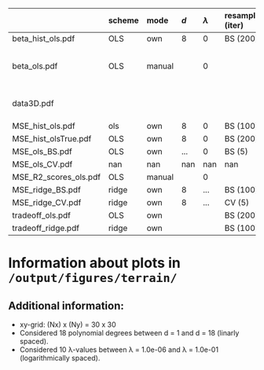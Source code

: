 |                       | scheme   | mode   | $d$   | $\lambda$   | resampling (iter)   | mark                       |
|:----------------------|:---------|:-------|:------|:------------|:--------------------|:---------------------------|
| beta_hist_ols.pdf     | OLS      | own    | 8     | 0           | BS (200)            |                            |
| beta_ols.pdf          | OLS      | manual |       | 0           |                     | $β$'s grouped by order $d$ |
| data3D.pdf            |          |        |       |             |                     | visualise x, y, z data     |
| MSE_hist_ols.pdf      | ols      | own    | 8     | 0           | BS (100)            |                            |
| MSE_hist_olsTrue.pdf  | OLS      | own    | 8     | 0           | BS (200)            |                            |
| MSE_ols_BS.pdf        | OLS      | own    | ...   | 0           | BS (5)              |                            |
| MSE_ols_CV.pdf        | nan      | nan    | nan   | nan         | nan                 |                            |
| MSE_R2_scores_ols.pdf | OLS      | manual |       | 0           |                     |                            |
| MSE_ridge_BS.pdf      | ridge    | own    | 8     | ...         | BS (100)            |                            |
| MSE_ridge_CV.pdf      | ridge    | own    | 8     | ...         | CV (5)              |                            |
| tradeoff_ols.pdf      | OLS      | own    |       |             | BS (200)            |                            |
| tradeoff_ridge.pdf    | ridge    | own    |       |             | BS (100)            |                            |


# Information about plots in `/output/figures/terrain/`


## Additional information:

* xy-grid: (Nx) x (Ny) = 30 x 30
* Considered 18 polynomial degrees between d = 1 and d = 18 (linarly spaced).
* Considered 10 λ-values between λ = 1.0e-06 and λ = 1.0e-01 (logarithmically spaced).

